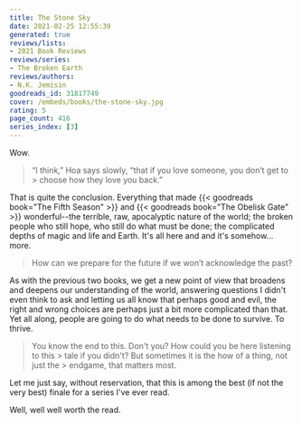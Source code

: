 ```yaml
---
title: The Stone Sky
date: 2021-02-25 12:55:39
generated: true
reviews/lists:
- 2021 Book Reviews
reviews/series:
- The Broken Earth
reviews/authors:
- N.K. Jemisin
goodreads_id: 31817749
cover: /embeds/books/the-stone-sky.jpg
rating: 5
page_count: 416
series_index: [3]
---
```

Wow.  

> “I think,” Hoa says slowly, “that if you love someone, you don’t get to > choose how they love you back.”

<!--more-->

That is quite the conclusion. Everything that made {{< goodreads book="The Fifth Season" >}} and {{< goodreads book="The Obelisk Gate" >}} wonderful--the terrible, raw, apocalyptic nature of the world; the broken people who still hope, who still do what must be done; the complicated depths of magic and life and Earth. It's all here and and it's somehow... more.  

> How can we prepare for the future if we won’t acknowledge the past?

As with the previous two books, we get a new point of view that broadens and deepens our understanding of the world, answering questions I didn't even think to ask and letting us all know that perhaps good and evil, the right and wrong choices are perhaps just a bit more complicated than that. Yet all along, people are going to do what needs to be done to survive. To thrive.  

> You know the end to this. Don't you? How could you be here listening to this > tale if you didn't? But sometimes it is the how of a thing, not just the > endgame, that matters most.

Let me just say, without reservation, that this is among the best (if not the very best) finale for a series I've ever read.  

Well, well well worth the read.